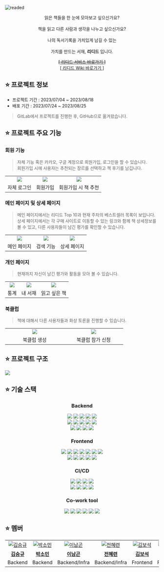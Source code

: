 ![readed](https://github.com/S09P12A507/readed/assets/65810091/038180a8-ad33-4134-baa2-18dab5857b5a)

<div align=center>
    <p>
        읽은 책들을 한 눈에 모아보고 싶으신가요?
        <br><br>
        책을 읽고 다른 사람과 생각을 나누고 싶으신가요?
        <br><br>
        나의 독서기록을 가치있게 남길 수 있는
        <br><br>
        가치를 만드는 서재, <b>리디드</b> 입니다.
    </p>
    <a href="https://i9a507.p.ssafy.io/"><del>[ 리디드 서비스 바로가기 ]</del></a>
    <br>
    <a href="https://github.com/S09P12A507/readed/wiki">[ 리디드 Wiki 바로가기 ]</a>
</div>

## ⭐ 프로젝트 정보

- 프로젝트 기간 : 2023/07/04 ~ 2023/08/18
- 배포 기간 : 2023/07/24 ~ 2023/08/25
> GitLab에서 프로젝트를 진행한 후, GitHub으로 옮겨왔습니다.


## ⭐ 프로젝트 주요 기능

### 회원 기능

> 자체 기능 혹은 카카오, 구글 계정으로 회원가입, 로그인을 할 수 있습니다. <br>
> 회원가입 시에 사용자는 추천되는 장르를 선택하고 책 후기를 남깁니다.

<table>
  <tr>
    <td align="center">
      <img src="https://github.com/S09P12A507/readed/assets/65810091/9f7fd553-1c5d-4ed1-a1f0-ee1805e14d35"/>
    </td>
    <td align="center">
      <img src="https://github.com/S09P12A507/readed/assets/65810091/a5436a38-d7ad-475f-9288-f65dda424cb2" />
    </td>
    <td align="center">
      <img src="https://github.com/S09P12A507/readed/assets/65810091/b8aeec06-4483-4435-803f-e4e984b29c8a" />
    </td>
  </tr>
  <tr>
    <td align="center">
      <span>자체 로그인</span>
    </td>
    <td align="center">
      <span>회원가입</span>
    </td>
    <td align="center">
      <span>회원가입 시 책 추천</span>
    </td>
  </tr>
</table>

### 메인 페이지 및 상세 페이지

> 메인 페이지에서는 리디드 Top 10과 현재 주차의 베스트셀러 목록이 보입니다. <br>
> 상세 페이지에서는 각 구매 사이트로 이동할 수 있는 링크와 함께 책 상세정보를 볼 수 있고, 다른 사용자들이 남긴 평가를 확인할 수 있습니다.

<table>
  <tr>
    <td align="center">
      <img src="https://github.com/S09P12A507/readed/assets/65810091/58893e47-39eb-4421-a9bd-eea1b2264fc4" />
    </td>
    <td align="center">
      <img src="https://github.com/S09P12A507/readed/assets/65810091/daade3f4-0cbf-4c1e-a378-775c73c7797d" />
    </td>
    <td align="center">
      <img src="https://github.com/S09P12A507/readed/assets/111677826/bdf4a7cd-51a9-462e-a4df-22ac74043225" />
    </td>
  </tr>
  <tr>
    <td align="center">
      <span>메인 페이지</span>
    </td>
    <td align="center">
      <span>검색 기능</span>
    </td>
    <td align="center">
      <span>상세 페이지</span>
    </td>
  </tr>
</table>

### 개인 페이지

> 현재까지 자신이 남긴 평가와 활동을 모아 볼 수 있습니다.

<table>
  <tr>
    <td align="center">
      <img src="https://github.com/S09P12A507/readed/assets/65810091/4961187f-b3ea-495e-a693-222466500bd1" />
    </td>
    <td align="center">
      <img src="https://github.com/S09P12A507/readed/assets/65810091/ebd06bf5-c4b2-459b-9668-ef2519fb416b" />
    </td>
    <td align="center">
      <img src="https://github.com/S09P12A507/readed/assets/111677826/d15b41df-a610-4eea-a80c-3294ead9a809" />
    </td>
  </tr>
  <tr>
    <td align="center">
      <span>통계</span>
    </td>
    <td align="center">
      <span>내 서재</span>
    </td>
    <td align="center">
      <span>읽고 싶은 책</span>
    </td>
  </tr>
</table>

### 북클럽

> 책에 대해서 다른 사용자들과 화상 토론을 진행할 수 있습니다.

<table>
  <tr>
    <td align="center" style="width: 33%">
      <img src="https://github.com/S09P12A507/readed/assets/65810091/c0829961-88f6-40b5-bb22-e8d4691ca3a1" />
    </td>
    <td align="center" style="width: 33%">
      <img src="https://github.com/S09P12A507/readed/assets/65810091/ca28dd25-d949-427f-90cb-475b71bbc53b" />
    </td>
  </tr>
  <tr>
    <td align="center">
      <span>북클럽 생성</span>
    </td>
    <td align="center">
      <span>북클럽 참가 신청</span>
    </td>
  </tr>
</table>

## ⭐ 프로젝트 구조

<img src="https://github.com/S09P12A507/readed/assets/65810091/1ad73c44-6760-4818-bb75-1118b18b9d11">

## ⭐ 기술 스택

<h3 align="center">Backend</h3>
<p align="center">
    <img src="https://img.shields.io/badge/Java-007396?&logo=java&logoColor=white">
    <img src="https://img.shields.io/badge/SpringBoot-6DB33F?&logo=springboot&logoColor=white">
    <img src="https://img.shields.io/badge/Gradle-02303A?&logo=gradle&logoColor=white">
    <img src="https://img.shields.io/badge/SpringSecurity-6DB33F?&logo=springsecurity&logoColor=white">
    <img src="https://img.shields.io/badge/JWT-000000?&logo=jsonwebtokens&logoColor=white">
    <br>
    <img src="https://img.shields.io/badge/Hibernate-59666C?&logo=hibernate&logoColor=white">
    <img src="https://img.shields.io/badge/MySQL-4479A1?&logo=mysql&logoColor=white">
    <img src="https://img.shields.io/badge/Redis-DC382D?&logo=redis&logoColor=white">
    <img src="https://img.shields.io/badge/H2-FF9900?&logo=h2&logoColor=white">
    <img src="https://img.shields.io/badge/Swagger-85EA2D?&logo=swagger&logoColor=white">
    <br>
    <img src="https://img.shields.io/badge/Python-3776AB?&logo=python&logoColor=white">
    <img src="https://img.shields.io/badge/Selenium-43B02A?&logo=selenium&logoColor=white">
    <img src="https://img.shields.io/badge/WebRTC-333333?&logo=webrtc&logoColor=white">
    <img src="https://img.shields.io/badge/OpenVidu-5294E2?&logo=openvidu&logoColor=white">
</p>

<h3 align="center">Frontend</h3>
<p align="center">
    <img src="https://img.shields.io/badge/Node.js-339933?&logo=nodedotjs&logoColor=white">
    <img src="https://img.shields.io/badge/React-61DAFB?&logo=react&logoColor=white">
    <img src="https://img.shields.io/badge/PWA-5A0FC8?&logo=pwa&logoColor=white">
    <img src="https://img.shields.io/badge/TypeScript-3178C6?&logo=typescript&logoColor=white">
    <img src="https://img.shields.io/badge/Redux-764ABC?&logo=redux&logoColor=white">
    <img src="https://img.shields.io/badge/axios-5A29E4?&logo=axios&logoColor=white">
    <img src="https://img.shields.io/badge/ReactRouter-CA4245?&logo=reactrouter&logoColor=white">
    <br>
    <img src="https://img.shields.io/badge/ESLint-4B32C3?&logo=eslint&logoColor=white">
    <img src="https://img.shields.io/badge/Prettier-F7B93E?&logo=prettier&logoColor=white">
    <img src="https://img.shields.io/badge/Mui-007FFF?&logo=mui&logoColor=white">
    <img src="https://img.shields.io/badge/styledcomponents-DB7093?&logo=styledcomponents&logoColor=white">
    <img src="https://img.shields.io/badge/Chart.js-FF6384?&logo=chartdotjs&logoColor=white">
</p>

<h3 align="center">CI/CD</h3>
<p align="center">
    <img src="https://img.shields.io/badge/Docker-2496ED?&logo=docker&logoColor=white">
    <img src="https://img.shields.io/badge/Jenkins-D24939?&logo=jenkins&logoColor=white">
    <img src="https://img.shields.io/badge/nginx-009639?&logo=nginx&logoColor=white">
    <img src="https://img.shields.io/badge/SonarQube-4E9BCD?&logo=sonarqube&logoColor=white">
    <br>
    <img src="https://img.shields.io/badge/ubuntu-E95420?&logo=ubuntu&logoColor=white">
    <img src="https://img.shields.io/badge/amazon EC2-FF9900?&logo=amazon ec2&logoColor=white">
    <img src="https://img.shields.io/badge/amazon RDS-527FFF?&logo=amazonrds&logoColor=white">
    <img src="https://img.shields.io/badge/amazon S3-569A31?&logo=amazons3&logoColor=white">
</p>

<h3 align="center">Co-work tool</h3>
<p align="center">
    <img src="https://img.shields.io/badge/GitLab-FC6D26?&logo=GitLab&logoColor=white">
    <img src="https://img.shields.io/badge/Notion-000000?&logo=Notion&logoColor=white">
    <img src="https://img.shields.io/badge/Jira-0052CC?&logo=Jira Software&logoColor=white">
    <img src="https://img.shields.io/badge/Postman-FF6C37?&logo=Postman&logoColor=white">
    <img src="https://img.shields.io/badge/Figma-F24E1E?&logo=Figma&logoColor=white">
    <img src="https://img.shields.io/badge/Mattermost-0058CC?&logo=Mattermost&logoColor=white">
</p>

## ⭐ 멤버

<table>
  <tr>
    <td align="center" width="200">
      <a href="https://github.com/sgkim6">
        <img src="https://github.com/sgkim6.png" alt="김승규" />
      </a>
    </td>
     <td align="center" width="200">
      <a href="https://github.com/yygs321">
        <img src="https://github.com/yygs321.png" alt="박소민" />
      </a>
    </td>
    <td align="center" width="200">
      <a href="https://github.com/ng-lee">
        <img src="https://github.com/ng-lee.png" alt="이남곤" />
      </a>
    </td>
    <td align="center" width="200">
      <a href="https://github.com/nutbrown">
        <img src="https://github.com/nutbrown.png" alt="전혜련" />
      </a>
    </td>
    <td align="center" width="200">
      <a href="https://github.com/edder773">
        <img src="https://github.com/edder773.png" alt="김보석" />
      </a>
    </td>
    <td align="center" width="200">
      <a href="https://github.com/serenecarp">
        <img src="https://github.com/serenecarp.png" alt="박성준" />
      </a>
    </td>
  </tr>
  <tr>
    <td align="center">
      <a href="https://github.com/sgkim6">
        <b>김승규</b>
      </a>
    </td>
    <td align="center">
      <a href="https://github.com/yygs321">
        <b>박소민</b>
      </a>
    </td>
    <td align="center">
      <a href="https://github.com/ng-lee">
        <b>이남곤</b>
      </a>
    </td>
    <td align="center">
      <a href="https://github.com/nutbrown">
        <b>전혜련</b>
      </a>
    </td>
    <td align="center">
      <a href="https://github.com/edder773">
        <b>김보석</b>
      </a>
    </td>
    <td align="center">
      <a href="https://github.com/serenecarp">
        <b>박성준</b>
      </a>
    </td>
  </tr>
  <tr>
    <td align="center">
      <span>Backend</span>
    </td>
    <td align="center">
      <span>Backend</span>
    </td>
    <td align="center">
      <span>Backend/Infra</span>
    </td>
    <td align="center">
      <span>Backend/Infra</span>
    </td>
    <td align="center">
      <span>Frontend</span>
    </td>
    <td align="center">
      <span>Frontend</span>
    </td>
  </tr>
</table>
